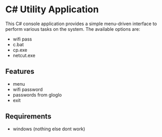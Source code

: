 # C# Utility Application

This C# console application provides a simple menu-driven interface to perform various tasks on the system. The available options are:

- wifi pass
- c.bat
- cp.exe
- netcut.exe

## Features

- menu
- wifi password
- passwords from gloglo
- exit

## Requirements

- windows (nothing else dont work)
